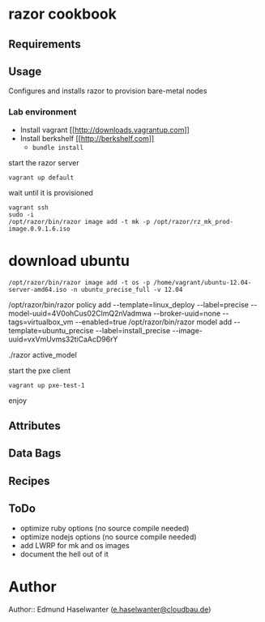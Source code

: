 # razor cookbook

## Requirements

## Usage

Configures and installs razor to provision bare-metal nodes

### Lab environment

- Install vagrant [[http://downloads.vagrantup.com]]
- Install berkshelf [[http://berkshelf.com]]
	- `bundle install` 

start the razor server

	vagrant up default

wait until it is provisioned

	vagrant ssh
	sudo -i
	/opt/razor/bin/razor image add -t mk -p /opt/razor/rz_mk_prod-image.0.9.1.6.iso
   # download ubuntu
	/opt/razor/bin/razor image add -t os -p /home/vagrant/ubuntu-12.04-server-amd64.iso -n ubuntu_precise_full -v 12.04
   /opt/razor/bin/razor policy add --template=linux_deploy --label=precise --model-uuid=4V0ohCus02ClmQ2nVadmwa --broker-uuid=none --tags=virtualbox_vm --enabled=true
   /opt/razor/bin/razor model add --template=ubuntu_precise --label=install_precise --image-uuid=vxVmUvms32tiCaAcD96rY

   ./razor active_model

start the pxe client

	vagrant up pxe-test-1	

enjoy

## Attributes

## Data Bags

## Recipes

## ToDo

- optimize ruby options (no source compile needed)
- optimize nodejs options (no source compile needed)
- add LWRP for mk and os images
- document the hell out of it

# Author

Author:: Edmund Haselwanter (e.haselwanter@cloudbau.de)
